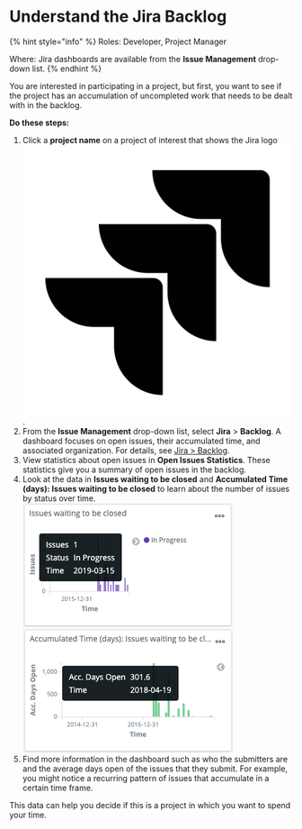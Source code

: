 # Understand the Jira Backlog

{% hint style="info" %}
Roles: Developer, Project Manager

Where: Jira dashboards are available from the **Issue Management** drop-down list.
{% endhint %}

You are interested in participating in a project, but first, you want to see if the project has an accumulation of uncompleted work that needs to be dealt with in the backlog.

**Do these steps:**

1. Click a **project name** on a project of interest that shows the Jira logo ![](../../.gitbook/assets/18088201.png).
2. From the **Issue Management** drop-down list, select **Jira** &gt; **Backlog**. A dashboard focuses on open issues, their accumulated time, and associated organization. For details, see [Jira &gt; Backlog](../project-dashboards/project-management/jira.md#backlog).
3. View statistics about open issues in **Open Issues Statistics**. These statistics give you a summary of open issues in the backlog.
4. Look at the data in **Issues waiting to be closed** and **Accumulated Time \(days\): Issues waiting to be closed** to learn about the number of issues by status over time. ![](../../.gitbook/assets/18088200.png) ![](../../.gitbook/assets/18088199.png)
5. Find more information in the dashboard such as who the submitters are and the average days open of the issues that they submit. For example, you might notice a recurring pattern of issues that accumulate in a certain time frame.

This data can help you decide if this is a project in which you want to spend your time.

